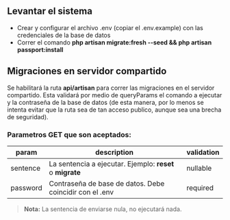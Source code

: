 ## Levantar el sistema

- Crear y configurar el archivo .env (copiar el .env.example) con las credenciales de la base de datos
- Correr el comando **php artisan migrate:fresh --seed && php artisan passport:install**

## Migraciones en servidor compartido

Se habilitará la ruta **api/artisan** para correr las migraciones en el servidor compartido. Esta validará por medio de queryParams el comando a ejecutar y la contraseña de la base de datos (de esta manera, por lo menos se intenta evitar que la ruta sea de tan acceso publico, aunque sea una brecha de seguridad).

### Parametros GET que son aceptados:

| param      | description  | validation |
|----------------|-------------------------------|-----------------------------
| sentence | La sentencia a ejecutar. Ejemplo: **reset** o **migrate**| nullable |
| password  | Contraseña de base de datos. Debe coincidir con el .env  | required |
> **Nota:** La sentencia de enviarse nula, no ejecutará nada.
